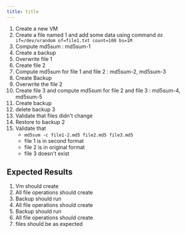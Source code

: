 ```yaml
---
title: title
---
```

1. Create a new VM
1. Create a file named 1 and add some data using command `dd if=/dev/urandom of=file1.txt count=100 bs=1M`
1. Compute md5sum : md5sum-1
1. Create a backup
1. Overwrite file 1 
1. Create file 2
1. Compute md5sum for file 1 and file 2 : md5sum-2, md5sum-3
1. Create Backup
1. Overwrite the file 2
1. Create file 3 and compute md5sum for file 2 and file 3 : md5sum-4, md5sum-5
1. Create backup
1. delete backup 3
1. Validate that files didn't change
1. Restore to backup 2
1. Validate that
    - `md5sum -c file1-2.md5 file2.md5 file3.md5 `
    - file 1 is in second format
    - file 2 is in original format
    - file 3 doesn't exist

## Expected Results
1. Vm should create
1. All file operations should create
1. Backup should run
1. All file operations should create
1. Backup should run
1. All file operations should create
1. files should be as expected